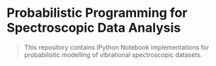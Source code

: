 # Probabilistic Programming for Spectroscopic Data Analysis
>This repository contains IPython Notebook implementations for probabilistic modelling of vibrational spectroscopic datasets.
